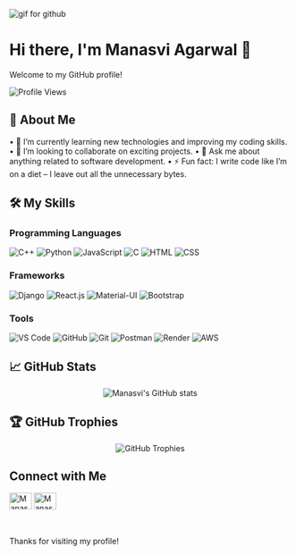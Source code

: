 <img src="https://i.imgur.com/1ZvVkDc.gif" alt="gif for github"></img>

# Hi there, I'm Manasvi Agarwal 👋

Welcome to my GitHub profile!

![Profile Views](https://komarev.com/ghpvc/?username=Manasvi10ag&color=blueviolet)

## 🚀 About Me

•⁠  ⁠🌱 I’m currently learning new technologies and improving my coding skills.
•⁠  ⁠👯 I’m looking to collaborate on exciting projects.
•⁠  ⁠💬 Ask me about anything related to software development.
•⁠  ⁠⚡ Fun fact: I write code like I’m on a diet – I leave out all the unnecessary bytes.

## 🛠 My Skills

<!-- - *Languages*: JavaScript, C++, TypeScript
•⁠  ⁠*Frameworks*: Reactjs, Expressjs, Bootstrap
•⁠  ⁠*Tools*: Git, Github, Docker, Kubernetes, AWS, Postman -->

### Programming Languages  
![C++](https://img.shields.io/badge/C++-00599C?style=for-the-badge&logo=c%2B%2B&logoColor=white)
![Python](https://img.shields.io/badge/Python-3776AB?style=for-the-badge&logo=python&logoColor=white)
![JavaScript](https://img.shields.io/badge/JavaScript-F7DF1E?style=for-the-badge&logo=javascript&logoColor=black)
![C](https://img.shields.io/badge/C-A8B9CC?style=for-the-badge&logo=c&logoColor=white)
![HTML](https://img.shields.io/badge/HTML-E34F26?style=for-the-badge&logo=html5&logoColor=white)
![CSS](https://img.shields.io/badge/CSS-1572B6?style=for-the-badge&logo=css3&logoColor=white)

### Frameworks
![Django](https://img.shields.io/badge/Django-092E20?style=for-the-badge&logo=django&logoColor=white)
![React.js](https://img.shields.io/badge/React.js-61DAFB?style=for-the-badge&logo=react&logoColor=black)
![Material-UI](https://img.shields.io/badge/Material--UI-0081CB?style=for-the-badge&logo=material-ui&logoColor=white)
![Bootstrap](https://img.shields.io/badge/Bootstrap-7952B3?style=for-the-badge&logo=bootstrap&logoColor=white)

### Tools  
![VS Code](https://img.shields.io/badge/VS%20Code-0078D4?style=for-the-badge&logo=visual-studio-code&logoColor=white)
![GitHub](https://img.shields.io/badge/GitHub-181717?style=for-the-badge&logo=github&logoColor=white)
![Git](https://img.shields.io/badge/Git-F05032?style=for-the-badge&logo=git&logoColor=white)
![Postman](https://img.shields.io/badge/Postman-FD602F?style=for-the-badge&logo=postman&logoColor=white)
![Render](https://img.shields.io/badge/Render-46E3B7?style=for-the-badge&logo=render&logoColor=white)
![AWS](https://img.shields.io/badge/AWS-232F3E?style=for-the-badge&logo=amazon-aws&logoColor=white)


## 📈 GitHub Stats

<p align="center">
  <img src="https://github-readme-stats.vercel.app/api?username=Manasvi10ag&show_icons=true&theme=radical" alt="Manasvi's GitHub stats" />
</p>

## 🏆 GitHub Trophies

<p align="center">
  <img src="https://github-profile-trophy.vercel.app/?username=Manasvi10ag&theme=radical&no-frame=false&column=3&margin-w=15&margin-h=15" alt="GitHub Trophies" />
</p>

<!-- # WanderLust

[Check out the live project here](https://wanderlust-3-6a75.onrender.com) -->

## Connect with Me


<span>
<a href="https://www.linkedin.com/in/manasvi-agarwal-399b27280/" target="blank"><img align="center" src="https://raw.githubusercontent.com/rahuldkjain/github-profile-readme-generator/master/src/images/icons/Social/linked-in-alt.svg" alt="Manasvi Agarwal" height="30" width="40" /></a>
<a href="https://github.com/Manasvi10ag" target="blank"><img align="center" src="https://raw.githubusercontent.com/rahuldkjain/github-profile-readme-generator/master/src/images/icons/Social/github.svg" alt="Manasvi Agarwal" height="30" width="40" /></a>

<br><br>
Thanks for visiting my profile!
